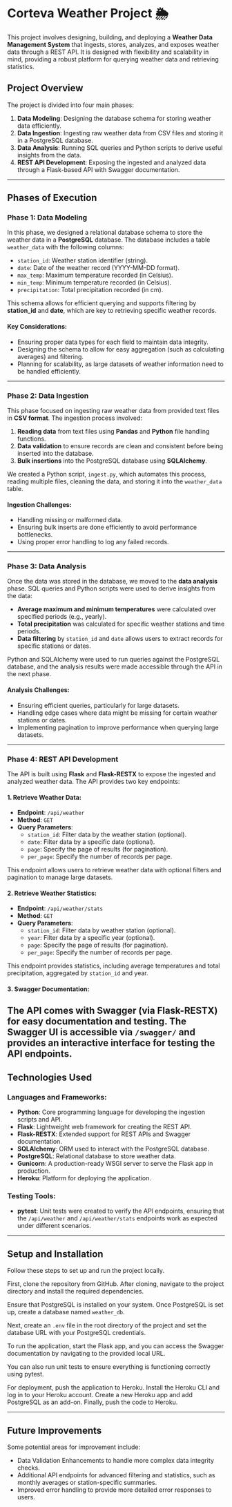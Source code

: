 # Corteva Weather Project 🌦️

This project involves designing, building, and deploying a **Weather Data Management System** that ingests, stores, analyzes, and exposes weather data through a REST API. It is designed with flexibility and scalability in mind, providing a robust platform for querying weather data and retrieving statistics.

## Project Overview

The project is divided into four main phases:
1. **Data Modeling**: Designing the database schema for storing weather data efficiently.
2. **Data Ingestion**: Ingesting raw weather data from CSV files and storing it in a PostgreSQL database.
3. **Data Analysis**: Running SQL queries and Python scripts to derive useful insights from the data.
4. **REST API Development**: Exposing the ingested and analyzed data through a Flask-based API with Swagger documentation.

---

## Phases of Execution

### Phase 1: Data Modeling  
In this phase, we designed a relational database schema to store the weather data in a **PostgreSQL** database. The database includes a table `weather_data` with the following columns:
- `station_id`: Weather station identifier (string).
- `date`: Date of the weather record (YYYY-MM-DD format).
- `max_temp`: Maximum temperature recorded (in Celsius).
- `min_temp`: Minimum temperature recorded (in Celsius).
- `precipitation`: Total precipitation recorded (in cm).

This schema allows for efficient querying and supports filtering by **station_id** and **date**, which are key to retrieving specific weather records.

#### Key Considerations:
- Ensuring proper data types for each field to maintain data integrity.
- Designing the schema to allow for easy aggregation (such as calculating averages) and filtering.
- Planning for scalability, as large datasets of weather information need to be handled efficiently.

---

### Phase 2: Data Ingestion  
This phase focused on ingesting raw weather data from provided text files in **CSV format**. The ingestion process involved:
1. **Reading data** from text files using **Pandas** and **Python** file handling functions.
2. **Data validation** to ensure records are clean and consistent before being inserted into the database.
3. **Bulk insertions** into the PostgreSQL database using **SQLAlchemy**.

We created a Python script, `ingest.py`, which automates this process, reading multiple files, cleaning the data, and storing it into the `weather_data` table.

#### Ingestion Challenges:
- Handling missing or malformed data.
- Ensuring bulk inserts are done efficiently to avoid performance bottlenecks.
- Using proper error handling to log any failed records.

---

### Phase 3: Data Analysis  
Once the data was stored in the database, we moved to the **data analysis** phase. SQL queries and Python scripts were used to derive insights from the data:
- **Average maximum and minimum temperatures** were calculated over specified periods (e.g., yearly).
- **Total precipitation** was calculated for specific weather stations and time periods.
- **Data filtering** by `station_id` and `date` allows users to extract records for specific stations or dates.

Python and SQLAlchemy were used to run queries against the PostgreSQL database, and the analysis results were made accessible through the API in the next phase.

#### Analysis Challenges:
- Ensuring efficient queries, particularly for large datasets.
- Handling edge cases where data might be missing for certain weather stations or dates.
- Implementing pagination to improve performance when querying large datasets.

---

### Phase 4: REST API Development  
The API is built using **Flask** and **Flask-RESTX** to expose the ingested and analyzed weather data. The API provides two key endpoints:

#### 1. Retrieve Weather Data:
- **Endpoint**: `/api/weather`
- **Method**: `GET`
- **Query Parameters**:
  - `station_id`: Filter data by the weather station (optional).
  - `date`: Filter data by a specific date (optional).
  - `page`: Specify the page of results (for pagination).
  - `per_page`: Specify the number of records per page.
  
This endpoint allows users to retrieve weather data with optional filters and pagination to manage large datasets.

#### 2. Retrieve Weather Statistics:
- **Endpoint**: `/api/weather/stats`
- **Method**: `GET`
- **Query Parameters**:
  - `station_id`: Filter data by weather station (optional).
  - `year`: Filter data by a specific year (optional).
  - `page`: Specify the page of results (for pagination).
  - `per_page`: Specify the number of records per page.

This endpoint provides statistics, including average temperatures and total precipitation, aggregated by `station_id` and year.

#### 3. Swagger Documentation:
The API comes with **Swagger** (via Flask-RESTX) for easy documentation and testing. The Swagger UI is accessible via `/swagger/` and provides an interactive interface for testing the API endpoints.
---
## Technologies Used

### **Languages and Frameworks**:
- **Python**: Core programming language for developing the ingestion scripts and API.
- **Flask**: Lightweight web framework for creating the REST API.
- **Flask-RESTX**: Extended support for REST APIs and Swagger documentation.
- **SQLAlchemy**: ORM used to interact with the PostgreSQL database.
- **PostgreSQL**: Relational database to store weather data.
- **Gunicorn**: A production-ready WSGI server to serve the Flask app in production.
- **Heroku**: Platform for deploying the application.

### **Testing Tools**:
- **pytest**: Unit tests were created to verify the API endpoints, ensuring that the `/api/weather` and `/api/weather/stats` endpoints work as expected under different scenarios.
---

## **Setup and Installation**

Follow these steps to set up and run the project locally.

First, clone the repository from GitHub. After cloning, navigate to the project directory and install the required dependencies.

Ensure that PostgreSQL is installed on your system. Once PostgreSQL is set up, create a database named `weather_db`.

Next, create an `.env` file in the root directory of the project and set the database URL with your PostgreSQL credentials.

To run the application, start the Flask app, and you can access the Swagger documentation by navigating to the provided local URL.

You can also run unit tests to ensure everything is functioning correctly using pytest.

For deployment, push the application to Heroku. Install the Heroku CLI and log in to your Heroku account. Create a new Heroku app and add PostgreSQL as an add-on. Finally, push the code to Heroku.

---

## **Future Improvements**

Some potential areas for improvement include:
- Data Validation Enhancements to handle more complex data integrity checks.
- Additional API endpoints for advanced filtering and statistics, such as monthly averages or station-specific summaries.
- Improved error handling to provide more detailed error responses to users.




